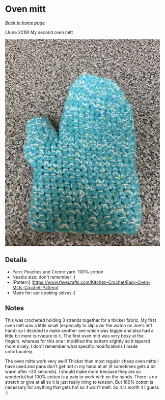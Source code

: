 # Oven mitt

[*Back to home page*](..)

(June 2019) My second oven mitt

<img src="media/oven_mitt.jpg" style="max-width: 100%" />

## Details
- Yarn: Peaches and Creme yarn, 100% cotton
- Needle size: don't remember :( 
- [Pattern] (https://www.favecrafts.com/Kitchen-Crochet/Easy-Oven-Mitts-Crochet-Pattern)
- Made for: our cooking selves :) 

## Notes 
This was crocheted holding 3 strands together for a thicker fabric. My first oven mitt was a little small (especially to slip over the watch on Joe's left hand) so I decided to make another one which was bigger and also had a little bit more curvature to it. The first oven mitt was very boxy at the fingers, whereas for this one I modified the pattern slightly so it tapered more nicely. I don't remember what specific modifications I made unfortunately.

The oven mitts work very well! Thicker than most regular cheap oven mitts I have used and pans don't get hot in my hand at all (it sometimes gets a bit warm after ~20 seconds). I should make more because they are so wonderful but 100% cotton is a pain to work with on the hands. There is no stretch or give at all so it is just really tiring to tension. But 100% cotton is necessary for anything that gets hot so it won't melt. So it is worth it I guess :) 
